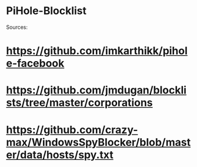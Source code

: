 # PiHole-Blocklist

Sources:
# https://github.com/imkarthikk/pihole-facebook
# https://github.com/jmdugan/blocklists/tree/master/corporations
# https://github.com/crazy-max/WindowsSpyBlocker/blob/master/data/hosts/spy.txt
